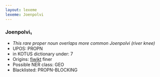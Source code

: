```yaml
---
layout: lexeme
lexeme: Joenpolvi
---
```


###  Joenpolvi₁

* _This rare proper noun overlaps more common *Joenpolvi* (river knee)_
* UPOS:  PROPN
* in KOTUS dictionary under:  7
* Origins: [fiwikt](https://fi.wiktionary.org/wiki/Joenpolvi) finer 
* Possible NER class:  GEO
* Blacklisted:  PROPN-BLOCKING

